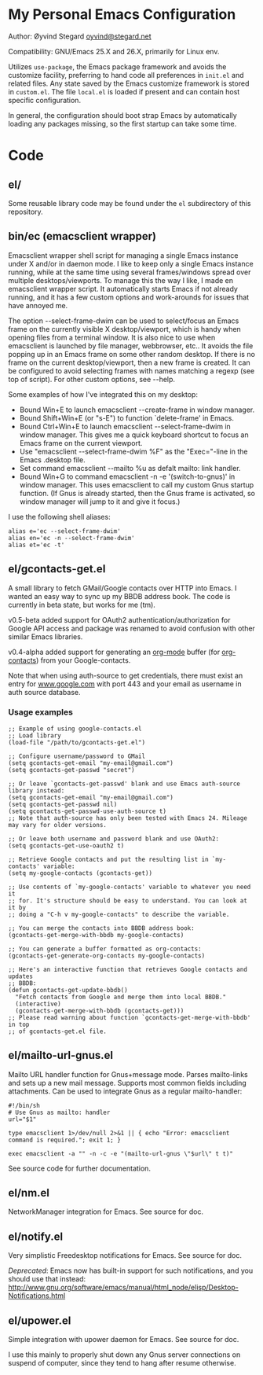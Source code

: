 # My Personal Emacs Configuration

Author: Øyvind Stegard <oyvind@stegard.net>

Compatibility: GNU/Emacs 25.X and 26.X, primarily for Linux env.

Utilizes `use-package`, the Emacs package framework and avoids the customize
facility, preferring to hand code all preferences in `init.el` and related
files. Any state saved by the Emacs customize framework is stored in
`custom.el`. The file `local.el` is loaded if present and can contain host
specific configuration.

In general, the configuration should boot strap Emacs by automatically loading
any packages missing, so the first startup can take some time.


# Code

## el/

Some reusable library code may be found under the `el` subdirectory of this
repository.

## bin/ec (emacsclient wrapper)

Emacsclient wrapper shell script for managing a single Emacs instance under X
and/or in daemon mode. I like to keep only a single Emacs instance running,
while at the same time using several frames/windows spread over multiple
desktops/viewports. To manage this the way I like, I made en emacsclient wrapper
script. It automatically starts Emacs if not already running, and it has a few
custom options and work-arounds for issues that have annoyed me.

The option --select-frame-dwim can be used to select/focus an Emacs frame on the 
currently visible X desktop/viewport, which is handy when opening files from a 
terminal window. It is also nice to use when emacsclient is launched by file 
manager, webbrowser, etc.. It avoids the file popping up in an Emacs frame on 
some other random desktop. If there is no frame on the current desktop/viewport, 
then a new frame is created. It can be configured to avoid selecting frames with 
names matching a regexp (see top of script). For other custom options, see 
--help.

Some examples of how I've integrated this on my desktop:

* Bound Win+E to launch emacsclient --create-frame in window manager.
* Bound Shift+Win+E (or "s-E") to function `delete-frame' in Emacs.
* Bound Ctrl+Win+E to launch emacsclient --select-frame-dwim in window 
  manager. This gives me a quick keyboard shortcut to focus an Emacs frame on 
  the current viewport.
* Use "emacsclient --select-frame-dwim %F" as the "Exec="-line in the Emacs 
  .desktop file.
* Set command emacsclient --mailto %u as defalt mailto: link handler.
* Bound Win+G to command emacsclient -n -e '(switch-to-gnus)' in window 
  manager. This uses emacsclient to call my custom Gnus startup function. (If 
  Gnus is already started, then the Gnus frame is activated, so window manager 
  will jump to it and give it focus.)

I use the following shell aliases:

    alias e='ec --select-frame-dwim'
    alias en='ec -n --select-frame-dwim'
    alias et='ec -t'
        

## el/gcontacts-get.el

A small library to fetch GMail/Google contacts over HTTP into Emacs. I wanted an
easy way to sync up my BBDB address book. The code is currently in beta state,
but works for me (tm).

v0.5-beta added support for OAuth2 authentication/authorization for Google API
access and package was renamed to avoid confusion with other similar Emacs
libraries.

v0.4-alpha added support for generating an [org-mode](http://orgmode.org/)
buffer (for
[org-contacts](http://julien.danjou.info/projects/emacs-packages#org-contacts))
from your Google-contacts.

Note that when using auth-source to get credentials, there must exist an entry
for www.google.com with port 443 and your email as username in auth source
database.

### Usage examples

    ;; Example of using google-contacts.el
    ;; Load library
    (load-file "/path/to/gcontacts-get.el")

    ;; Configure username/password to GMail
    (setq gcontacts-get-email "my-email@gmail.com")
    (setq gcontacts-get-passwd "secret")

    ;; Or leave `gcontacts-get-passwd' blank and use Emacs auth-source library instead:
    (setq gcontacts-get-email "my-email@gmail.com")
    (setq gcontacts-get-passwd nil)
    (setq gcontacts-get-passwd-use-auth-source t)
    ;; Note that auth-source has only been tested with Emacs 24. Mileage may vary for older versions.

    ;; Or leave both username and password blank and use OAuth2:
    (setq gcontacts-get-use-oauth2 t)

    ;; Retrieve Google contacts and put the resulting list in `my-contacts' variable:
    (setq my-google-contacts (gcontacts-get))

    ;; Use contents of `my-google-contacts' variable to whatever you need it
    ;; for. It's structure should be easy to understand. You can look at it by
    ;; doing a "C-h v my-google-contacts" to describe the variable.

    ;; You can merge the contacts into BBDB address book:
    (gcontacts-get-merge-with-bbdb my-google-contacts)

    ;; You can generate a buffer formatted as org-contacts:
    (gcontacts-get-generate-org-contacts my-google-contacts)

    ;; Here's an interactive function that retrieves Google contacts and updates
    ;; BBDB:
    (defun gcontacts-get-update-bbdb()
      "Fetch contacts from Google and merge them into local BBDB."
      (interactive)
      (gcontacts-get-merge-with-bbdb (gcontacts-get)))
    ;; Please read warning about function `gcontacts-get-merge-with-bbdb' in top
    ;; of gcontacts-get.el file.



## el/mailto-url-gnus.el

Mailto URL handler function for Gnus+message mode. Parses mailto-links and sets
up a new mail message. Supports most common fields including attachments. Can be
used to integrate Gnus as a regular mailto-handler:

    #!/bin/sh
    # Use Gnus as mailto: handler
    url="$1"

    type emacsclient 1>/dev/null 2>&1 || { echo "Error: emacsclient command is required."; exit 1; }

    exec emacsclient -a "" -n -c -e "(mailto-url-gnus \"$url\" t t)"

See source code for further documentation.


## el/nm.el

NetworkManager integration for Emacs. See source for doc.


## el/notify.el

Very simplistic Freedesktop notifications for Emacs. See source for doc.

*Deprecated*: Emacs now has built-in support for such notifications, and you 
should use that instead:
http://www.gnu.org/software/emacs/manual/html_node/elisp/Desktop-Notifications.html



## el/upower.el

Simple integration with upower daemon for Emacs. See source for doc.

I use this mainly to properly shut down any Gnus server connections on suspend 
of computer, since they tend to hang after resume otherwise.
